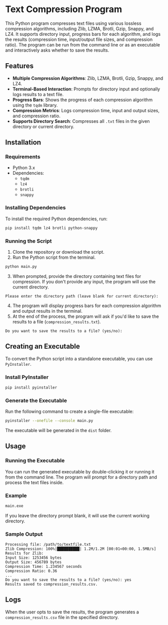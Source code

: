 # Text Compression Program

This Python program compresses text files using various lossless compression algorithms, including Zlib, LZMA, Brotli, Gzip, Snappy, and LZ4. It supports directory input, progress bars for each algorithm, and logs the results (compression time, input/output file sizes, and compression ratio). The program can be run from the command line or as an executable and interactively asks whether to save the results.

## Features

- **Multiple Compression Algorithms**: Zlib, LZMA, Brotli, Gzip, Snappy, and LZ4.
- **Terminal-Based Interaction**: Prompts for directory input and optionally logs results to a text file.
- **Progress Bars**: Shows the progress of each compression algorithm using the `tqdm` library.
- **Compression Metrics**: Logs compression time, input and output sizes, and compression ratio.
- **Supports Directory Search**: Compresses all `.txt` files in the given directory or current directory.

## Installation

### Requirements

- Python 3.x
- Dependencies:
  - `tqdm`
  - `lz4`
  - `brotli`
  - `snappy`
  
### Installing Dependencies

To install the required Python dependencies, run:

```bash
pip install tqdm lz4 brotli python-snappy
```

### Running the Script

1. Clone the repository or download the script.
2. Run the Python script from the terminal.

```bash
python main.py
```

3. When prompted, provide the directory containing text files for compression. If you don't provide any input, the program will use the current directory.

```plaintext
Please enter the directory path (leave blank for current directory): 
```

4. The program will display progress bars for each compression algorithm and output results in the terminal.
5. At the end of the process, the program will ask if you'd like to save the results to a file (`compression_results.txt`).

```plaintext
Do you want to save the results to a file? (yes/no): 
```

## Creating an Executable

To convert the Python script into a standalone executable, you can use `PyInstaller`.

### Install PyInstaller

```bash
pip install pyinstaller
```

### Generate the Executable

Run the following command to create a single-file executable:

```bash
pyinstaller --onefile --console main.py
```

The executable will be generated in the `dist` folder.

## Usage

### Running the Executable

You can run the generated executable by double-clicking it or running it from the command line. The program will prompt for a directory path and process the text files inside.

### Example

```bash
main.exe
```

If you leave the directory prompt blank, it will use the current working directory.

### Sample Output

```plaintext
Processing file: /path/to/textfile.txt
Zlib Compression: 100%|██████████| 1.2M/1.2M [00:01<00:00, 1.5MB/s]
Results for Zlib:
Input Size: 1253456 bytes
Output Size: 456789 bytes
Compression Time: 1.234567 seconds
Compression Ratio: 0.36
...
Do you want to save the results to a file? (yes/no): yes
Results saved to compression_results.csv.
```

## Logs

When the user opts to save the results, the program generates a `compression_results.csv` file in the specified directory.


